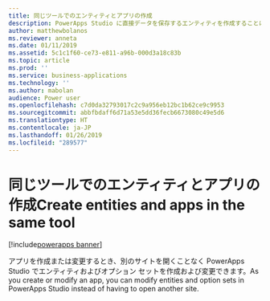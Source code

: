 ```yaml
---
title: 同じツールでのエンティティとアプリの作成
description: PowerApps Studio に直接データを保存するエンティティを作成することにより、アプリの構築とエンティティ/スキーマの作成を 1 つのプロセスに統合します。
author: matthewbolanos
ms.reviewer: anneta
ms.date: 01/11/2019
ms.assetid: 5c1c1f60-ce73-e811-a96b-000d3a18c83b
ms.topic: article
ms.prod: ''
ms.service: business-applications
ms.technology: ''
ms.author: mabolan
audience: Power user
ms.openlocfilehash: c7d0da32793017c2c9a956eb12bc1b62ce9c9953
ms.sourcegitcommit: abbfbdaff6d71a53e5dd36fecb6673080c49e5d6
ms.translationtype: HT
ms.contentlocale: ja-JP
ms.lasthandoff: 01/26/2019
ms.locfileid: "289577"
---
```

# <a name="create-entities-and-apps-in-the-same-tool"></a><span data-ttu-id="2a475-103">同じツールでのエンティティとアプリの作成</span><span class="sxs-lookup"><span data-stu-id="2a475-103">Create entities and apps in the same tool</span></span>


[!include[powerapps banner](../includes/powerapps.md)]

<span data-ttu-id="2a475-104">アプリを作成または変更するとき、別のサイトを開くことなく PowerApps Studio でエンティティおよびオプション セットを作成および変更できます。</span><span class="sxs-lookup"><span data-stu-id="2a475-104">As you create or modify an app, you can modify entities and option sets in PowerApps Studio instead of having to open another site.</span></span>
